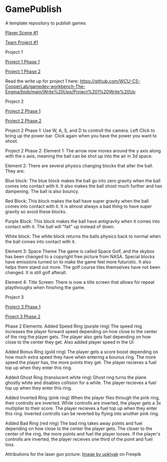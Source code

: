 # GamePublish
A template repository to publish games

[Player Scene #1](https://html-preview.github.io/?url=https://github.com/WCU-CS-CooperLab/demo-games-The-Engma/blob/main/Player%20Scene/index.html)

[Team Project #1](https://html-preview.github.io/?url=https://github.com/WCU-CS-CooperLab/demo-games-The-Engma/blob/main/Team%20Project%20%231/Index.html)


Project 1

[Project 1 Phase 1](https://html-preview.github.io/?url=https://github.com/WCU-CS-CooperLab/demo-games-The-Engma/blob/Project-1/Phase%201/Index.html)

[Project 1 Phase 2](https://html-preview.github.io/?url=https://github.com/WCU-CS-CooperLab/demo-games-The-Engma/blob/Project-1/Phase%202/Index.html)

Read the write up for project 1 here: https://github.com/WCU-CS-CooperLab/gamedev-workbench-The-Engma/blob/main/Write%20Ups/Project%201%20Write%20Up


Project 2

[Project 2 Phase 1](https://html-preview.github.io/?url=https://github.com/WCU-CS-CooperLab/demo-games-The-Engma/blob/Project-2/Project%202%20Phase%201/index.html)

[Project 2 Phase 2](https://html-preview.github.io/?url=https://github.com/WCU-CS-CooperLab/demo-games-The-Engma/blob/Project-2/Project%202%20Phase%202/Index.html)

Project 2 Phase 1: Use W, A, S, and D to controll the camera. Left Click to bring up the power bar. Click again when you have the power you want to shoot.

Project 2 Phase 2:
Element 1: The arrow now moves around the y axis along with the x axis, meaning the ball can be shot up into the air in 3d space.

Element 2: There are several physics changing blocks that alter the ball. They are:

Blue block: The blue block makes the ball go into zero gravity when the ball comes into contact with it.
It also makes the ball shoot much further and has dampening. The ball is also bouncy.

Red Block: This block makes the ball have super gravity when the ball comes into contact with it. 
It is almost always a bad thing to have super gravity so avoid these blocks.

Purple Block: This block makes the ball have antigravity when it comes into contact with it.
The ball will "fall" up instead of down.

White block: The white block returns the balls physics back to normal when the ball comes into contact with it.

Element 3: Space Theme
The game is called Space Golf, and the skybox has been changed to a copyright free picture from NASA.
Special blocks have emissions turned on to make the game feel more futuristic.
It also helps them stand out more.
The golf course tiles themselves have not been changed. It is still golf afterall.

Element 4: Title Screen: There is now a title screen that allows for repeat playthroughs when finishing the game.


Project 3

[Project 3 Phase 1](https://html-preview.github.io/?url=https://github.com/WCU-CS-CooperLab/demo-games-The-Engma/blob/Project-3/Project%203%20Phase%201/Index.html)

[Proect 3 Phase 2](https://html-preview.github.io/?url=https://github.com/WCU-CS-CooperLab/demo-games-The-Engma/blob/Project-3/Project%203%20Phase%202/Index.html)

Phase 2 Elements:
Added Speed Ring (purple ring)
The speed ring increases the player forward speed depending on how close to the center of the ring the player gets.
The player also gets fuel depending on how close to the center they get.
Also added player speed in the UI

Added Bonus Ring (gold ring)
The player gets a score boost depending on how much extra speed they have when entering a bounus ring. The more speed
the player has, the more points they get.
The player recieves a fuel top up when they enter this ring.

Added Ghost Ring (translucent white ring)
Ghost ring turns the plane ghostly white and disables collision for a while.
The player recieves a fuel top up when they enter this ring.

Added Inverted Ring (pink ring)
When the player flies through the pink ring, their controlls are inverted.
While controlls are inverted, the player gets a 3x multiplier to their score.
The player recieves a fuel top up when they enter this ring.
Inverted controlls can be reverted by flying into another pink ring.

Added Bad Ring (red ring)
The bad ring takes away points and fuel depending on how close to the center the player gets.
The closer to the center of the ring, the more points and fuel the player looses.
If the player's controlls are inverted, the player recieves one third of the point and fuel loss.

Attributions for the laser gun picture: <a href="https://www.freepik.com/free-photos-vectors/laser-sprite">Image by upklyak</a> on Freepik 
